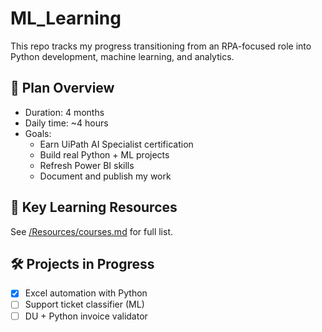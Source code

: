 # ML_Learning

This repo tracks my progress transitioning from an RPA-focused role into Python development, machine learning, and analytics.

## 📆 Plan Overview

- Duration: 4 months
- Daily time: ~4 hours
- Goals:
  - Earn UiPath AI Specialist certification
  - Build real Python + ML projects
  - Refresh Power BI skills
  - Document and publish my work

## 🔗 Key Learning Resources

See [/Resources/courses.md](Resources/courses.md) for full list.

## 🛠️ Projects in Progress

- [x] Excel automation with Python
- [ ] Support ticket classifier (ML)
- [ ] DU + Python invoice validator
